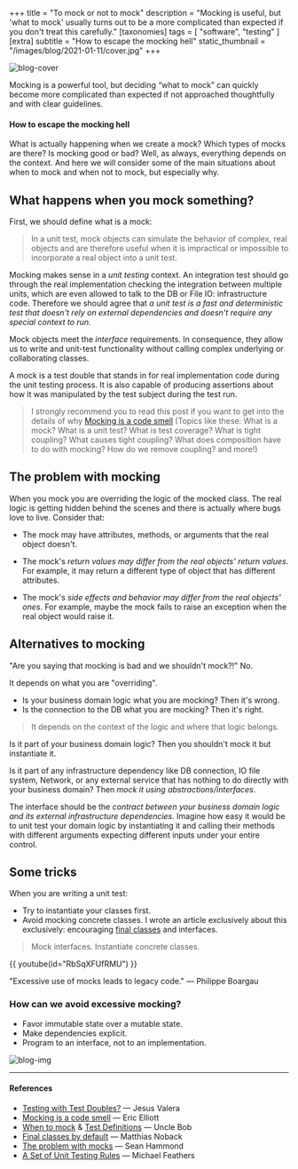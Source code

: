 +++
title = "To mock or not to mock"
description = "Mocking is useful, but 'what to mock' usually turns out to be a more complicated than expected if you don't treat this carefully."
[taxonomies]
tags = [ "software", "testing" ]
[extra]
subtitle = "How to escape the mocking hell"
static_thumbnail = "/images/blog/2021-01-11/cover.jpg"
+++

![blog-cover](/images/blog/2021-01-11/cover.jpg)

Mocking is a powerful tool, but deciding “what to mock” can quickly become more complicated than expected if not approached thoughtfully and with clear guidelines.

<!-- more -->

#### How to escape the mocking hell

What is actually happening when we create a mock? Which types of mocks are there? Is mocking good or bad? Well, as always, everything depends on the context. And here we will consider some of the main situations about when to mock and when not to mock, but especially why.

## What happens when you mock something?

First, we should define what is a mock:

> In a unit test, mock objects can simulate the behavior of complex, real objects and are therefore useful when it is impractical or impossible to incorporate a real object into a unit test.

Mocking makes sense in a *unit testing* context. An integration test should go through the real implementation checking
the integration between multiple units, which are even allowed to talk to the DB or File IO: infrastructure code.
Therefore we should agree that *a unit test is a fast and deterministic test that doesn't rely on external dependencies
and doesn't require any special context to run*.

Mock objects meet the *interface* requirements. In consequence, they allow us to write and unit-test functionality
without calling complex underlying or collaborating classes.

A mock is a test double that stands in for real implementation code during the unit testing process. It is also capable
of producing assertions about how it was manipulated by the test subject during the test run.

> I strongly recommend you to read this post if you want to get into the details of why [Mocking is a code smell](https://medium.com/javascript-scene/mocking-is-a-code-smell-944a70c90a6a) (Topics like these: What is a mock? What is a unit test? What is test coverage? What is tight coupling? What causes tight coupling? What does composition have to do with mocking? How do we remove coupling? and more!)

## The problem with mocking

When you mock you are overriding the logic of the mocked class. The real logic is getting hidden behind the scenes and
there is actually where bugs love to live. Consider that:

* The mock may have attributes, methods, or arguments that the real object doesn't.

* The mock's *return values may differ from the real objects' return values*. For example, it may return a different
  type of object that has different attributes.

* The mock's *side effects and behavior may differ from the real objects' ones*. For example, maybe the mock fails to
  raise an exception when the real object would raise it.

## Alternatives to mocking

"Are you saying that mocking is bad and we shouldn't mock?!" No.

It depends on what you are "overriding".

* Is your business domain logic what you are mocking? Then it's wrong.
* Is the connection to the DB what you are mocking? Then it's right.

> It depends on the context of the logic and where that logic belongs.

Is it part of your business domain logic? Then you shouldn't mock it but instantiate it.

Is it part of any infrastructure dependency like DB connection, IO file system, Network, or any external service that
has nothing to do directly with your business domain? Then *mock it using abstractions/interfaces*.

The interface should be the *contract between your business domain logic and its external infrastructure dependencies*.
Imagine how easy it would be to unit test your domain logic by instantiating it and calling their methods with different
arguments expecting different inputs under your entire control. 

## Some tricks

When you are writing a unit test:

* Try to instantiate your classes first.
* Avoid mocking concrete classes. I wrote an article exclusively about this exclusively:
  encouraging [final classes](https://medium.com/swlh/final-classes-in-php-9174e3e2747e) and interfaces.

> Mock interfaces. Instantiate concrete classes.

{{ youtube(id="RbSqXFUfRMU") }}

"Excessive use of mocks leads to legacy code." — Philippe Boargau

### How can we avoid excessive mocking?

* Favor immutable state over a mutable state.
* Make dependencies explicit.
* Program to an interface, not to an implementation.

![blog-img](/images/blog/2021-01-11/footer.jpg)

---

#### References

- [Testing with Test Doubles?](https://jesusvalerareales.medium.com/testing-with-test-doubles-7c3abb9eb3f2) — Jesus Valera
- [Mocking is a code smell](https://medium.com/javascript-scene/mocking-is-a-code-smell-944a70c90a6a) — Eric Elliott
- [When to mock](https://blog.cleancoder.com/uncle-bob/2014/05/10/WhenToMock.html) & [Test Definitions](https://blog.cleancoder.com/uncle-bob/2017/05/05/TestDefinitions.html) — Uncle Bob 
- [Final classes by default](https://matthiasnoback.nl/2018/09/final-classes-by-default-why/) — Matthias Noback
- [The problem with mocks](https://www.seanh.cc/2017/03/17/the-problem-with-mocks/) — Sean Hammond
- [A Set of Unit Testing Rules](https://www.artima.com/weblogs/viewpost.jsp?thread=126923) — Michael Feathers
